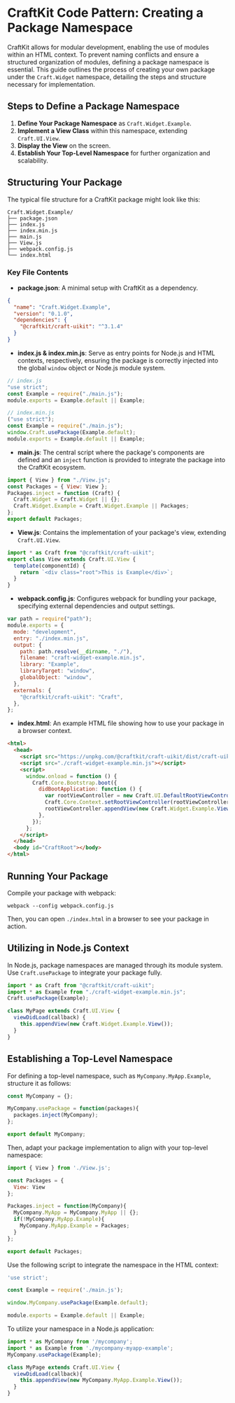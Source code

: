 # CraftKit Code Pattern: Creating a Package Namespace

CraftKit allows for modular development, enabling the use of modules within an HTML context. To prevent naming conflicts and ensure a structured organization of modules, defining a package namespace is essential. This guide outlines the process of creating your own package under the `Craft.Widget` namespace, detailing the steps and structure necessary for implementation.

## Steps to Define a Package Namespace

1. **Define Your Package Namespace** as `Craft.Widget.Example`.
2. **Implement a View Class** within this namespace, extending `Craft.UI.View`.
3. **Display the View** on the screen.
4. **Establish Your Top-Level Namespace** for further organization and scalability.

## Structuring Your Package

The typical file structure for a CraftKit package might look like this:

```
Craft.Widget.Example/
├── package.json
├── index.js
├── index.min.js
├── main.js
├── View.js
├── webpack.config.js
└── index.html
```

### Key File Contents

- **package.json**: A minimal setup with CraftKit as a dependency.

```json
{
  "name": "Craft.Widget.Example",
  "version": "0.1.0",
  "dependencies": {
    "@craftkit/craft-uikit": "^3.1.4"
  }
}
```

- **index.js & index.min.js**: Serve as entry points for Node.js and HTML contexts, respectively, ensuring the package is correctly injected into the global `window` object or Node.js module system.

```javascript
// index.js
"use strict";
const Example = require("./main.js");
module.exports = Example.default || Example;

// index.min.js
("use strict");
const Example = require("./main.js");
window.Craft.usePackage(Example.default);
module.exports = Example.default || Example;
```

- **main.js**: The central script where the package's components are defined and an `inject` function is provided to integrate the package into the CraftKit ecosystem.

```javascript
import { View } from "./View.js";
const Packages = { View: View };
Packages.inject = function (Craft) {
  Craft.Widget = Craft.Widget || {};
  Craft.Widget.Example = Craft.Widget.Example || Packages;
};
export default Packages;
```

- **View.js**: Contains the implementation of your package's view, extending `Craft.UI.View`.

```javascript
import * as Craft from "@craftkit/craft-uikit";
export class View extends Craft.UI.View {
  template(componentId) {
    return `<div class="root">This is Example</div>`;
  }
}
```

- **webpack.config.js**: Configures webpack for bundling your package, specifying external dependencies and output settings.

```javascript
var path = require("path");
module.exports = {
  mode: "development",
  entry: "./index.min.js",
  output: {
    path: path.resolve(__dirname, "./"),
    filename: "craft-widget-example.min.js",
    library: "Example",
    libraryTarget: "window",
    globalObject: "window",
  },
  externals: {
    "@craftkit/craft-uikit": "Craft",
  },
};
```

- **index.html**: An example HTML file showing how to use your package in a browser context.

```html
<html>
  <head>
    <script src="https://unpkg.com/@craftkit/craft-uikit/dist/craft-uikit.min.js"></script>
    <script src="./craft-widget-example.min.js"></script>
    <script>
      window.onload = function () {
        Craft.Core.Bootstrap.boot({
          didBootApplication: function () {
            var rootViewController = new Craft.UI.DefaultRootViewController();
            Craft.Core.Context.setRootViewController(rootViewController);
            rootViewController.appendView(new Craft.Widget.Example.View());
          },
        });
      };
    </script>
  </head>
  <body id="CraftRoot"></body>
</html>
```

## Running Your Package

Compile your package with webpack:

```
webpack --config webpack.config.js
```

Then, you can open `./index.html` in a browser to see your package in action.

## Utilizing in Node.js Context

In Node.js, package namespaces are managed through its module system. Use `Craft.usePackage` to integrate your package fully.

```javascript
import * as Craft from "@craftkit/craft-uikit";
import * as Example from "./craft-widget-example.min.js";
Craft.usePackage(Example);

class MyPage extends Craft.UI.View {
  viewDidLoad(callback) {
    this.appendView(new Craft.Widget.Example.View());
  }
}
```

## Establishing a Top-Level Namespace

For defining a top-level namespace, such as `MyCompany.MyApp.Example`, structure it as follows:

```javascript:MyCompany/main.js
const MyCompany = {};

MyCompany.usePackage = function(packages){
  packages.inject(MyCompany);
};

export default MyCompany;
```

Then, adapt your package implementation to align with your top-level namespace:

```javascript:MyCompany.MyApp.Example/main.js
import { View } from './View.js';

const Packages = {
  View: View
};

Packages.inject = function(MyCompany){
  MyCompany.MyApp = MyCompany.MyApp || {};
  if(!MyCompany.MyApp.Example){
    MyCompany.MyApp.Example = Packages;
  }
};

export default Packages;
```

Use the following script to integrate the namespace in the HTML context:

```javascript:index.min.js
'use strict';

const Example = require('./main.js');

window.MyCompany.usePackage(Example.default);

module.exports = Example.default || Example;
```

To utilize your namespace in a Node.js application:

```javascript:YourApp.js
import * as MyCompany from '/mycompany';
import * as Example from './mycompany-myapp-example';
MyCompany.usePackage(Example);

class MyPage extends Craft.UI.View {
  viewDidLoad(callback){
    this.appendView(new MyCompany.MyApp.Example.View());
  }
}
```
